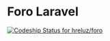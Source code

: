 # Foro Laravel
[ ![Codeship Status for hreluz/foro](https://app.codeship.com/projects/fad727c0-1bd7-0135-757d-42a882a89263/status?branch=master)](https://app.codeship.com/projects/219796)